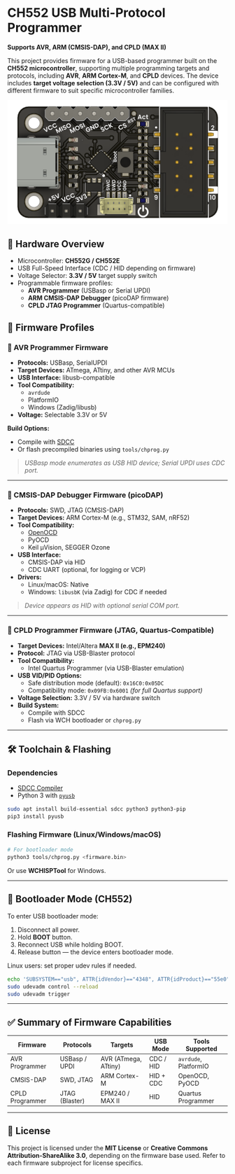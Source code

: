 
# CH552 USB Multi-Protocol Programmer  
**Supports AVR, ARM (CMSIS-DAP), and CPLD (MAX II)**

This project provides firmware for a USB-based programmer built on the **CH552 microcontroller**, supporting multiple programming targets and protocols, including **AVR**, **ARM Cortex-M**, and **CPLD** devices. The device includes **target voltage selection (3.3V / 5V)** and can be configured with different firmware to suit specific microcontroller families.

![programmer](./static/programmer.png)


## 🔌 Hardware Overview

- Microcontroller: **CH552G / CH552E**
- USB Full-Speed Interface (CDC / HID depending on firmware)
- Voltage Selector: **3.3V / 5V** target supply switch
- Programmable firmware profiles:
  - **AVR Programmer** (USBasp or Serial UPDI)
  - **ARM CMSIS-DAP Debugger** (picoDAP firmware)
  - **CPLD JTAG Programmer** (Quartus-compatible)


## 🔧 Firmware Profiles

### 🔹 AVR Programmer Firmware

- **Protocols:** USBasp, SerialUPDI
- **Target Devices:** ATmega, ATtiny, and other AVR MCUs
- **USB Interface:** libusb-compatible
- **Tool Compatibility:** 
  - `avrdude`
  - PlatformIO
  - Windows (Zadig/libusb)
- **Voltage:** Selectable 3.3V or 5V

**Build Options:**
- Compile with [SDCC](https://sdcc.sourceforge.net/)
- Or flash precompiled binaries using `tools/chprog.py`

> *USBasp mode enumerates as USB HID device; Serial UPDI uses CDC port.*

---

### 🔹 CMSIS-DAP Debugger Firmware (picoDAP)

- **Protocols:** SWD, JTAG (CMSIS-DAP)
- **Target Devices:** ARM Cortex-M (e.g., STM32, SAM, nRF52)
- **Tool Compatibility:**  
  - [OpenOCD](http://openocd.org/)
  - PyOCD
  - Keil µVision, SEGGER Ozone
- **USB Interface:**
  - CMSIS-DAP via HID
  - CDC UART (optional, for logging or VCP)
- **Drivers:**
  - Linux/macOS: Native
  - Windows: `libusbK` (via Zadig) for CDC if needed

> *Device appears as HID with optional serial COM port.*

---

### 🔹 CPLD Programmer Firmware (JTAG, Quartus-Compatible)

- **Target Devices:** Intel/Altera **MAX II (e.g., EPM240)**
- **Protocol:** JTAG via USB-Blaster protocol
- **Tool Compatibility:**  
  - Intel Quartus Programmer (via USB-Blaster emulation)
- **USB VID/PID Options:**
  - Safe distribution mode (default): `0x16C0:0x05DC`
  - Compatibility mode: `0x09FB:0x6001` *(for full Quartus support)*
- **Voltage Selection:** 3.3V / 5V via hardware switch
- **Build System:**  
  - Compile with SDCC
  - Flash via WCH bootloader or `chprog.py`

---

## 🛠️ Toolchain & Flashing

### Dependencies

- [SDCC Compiler](https://sdcc.sourceforge.net/)
- Python 3 with [`pyusb`](https://github.com/pyusb/pyusb)

```bash
sudo apt install build-essential sdcc python3 python3-pip
pip3 install pyusb
```

### Flashing Firmware (Linux/Windows/macOS)

```bash
# For bootloader mode
python3 tools/chprog.py <firmware.bin>
```

Or use **WCHISPTool** for Windows.

---

## 📌 Bootloader Mode (CH552)

To enter USB bootloader mode:

1. Disconnect all power.
2. Hold **BOOT** button.
3. Reconnect USB while holding BOOT.
4. Release button — the device enters bootloader mode.

Linux users: set proper udev rules if needed.

```bash
echo 'SUBSYSTEM=="usb", ATTR{idVendor}=="4348", ATTR{idProduct}=="55e0", MODE="666"' | sudo tee /etc/udev/rules.d/99-ch55x.rules
sudo udevadm control --reload
sudo udevadm trigger
```

---

## ✅ Summary of Firmware Capabilities

| Firmware       | Protocols         | Targets            | USB Mode      | Tools Supported     |
|----------------|-------------------|---------------------|---------------|----------------------|
| AVR Programmer | USBasp / UPDI     | AVR (ATmega, ATtiny) | CDC / HID     | `avrdude`, PlatformIO |
| CMSIS-DAP      | SWD, JTAG         | ARM Cortex-M        | HID + CDC     | OpenOCD, PyOCD       |
| CPLD Programmer| JTAG (Blaster)    | EPM240 / MAX II     | HID           | Quartus Programmer   |

---

## 🪪 License

This project is licensed under the **MIT License** or **Creative Commons Attribution-ShareAlike 3.0**, depending on the firmware base used. Refer to each firmware subproject for license specifics.

